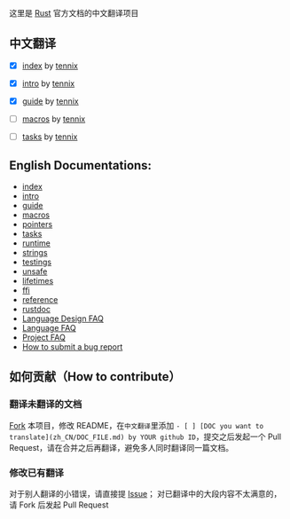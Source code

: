 这里是 [Rust](http://rust-lang.org) 官方文档的中文翻译项目

## 中文翻译

- [x] [index](zh_CN/index.md) by [tennix](https://github.com/tennix)
- [x] [intro](zh_CN/intro.md) by [tennix](https://github.com/tennix)
- [x] [guide](zh_CN/guide.md) by [tennix](https://github.com/tennix)
- [ ] [macros](zh_CN/guide-macros.md) by [tennix](https://github.com/tennix)
- [ ] [tasks](zh_CN/guide-tasks.md) by [tennix](https://github.com/tennix)


## English Documentations:

- [index](en_US/index.md)
- [intro](en_US/intro.md)
- [guide](en_US/guide.md)
- [macros](en_US/guide-macros.md)
- [pointers](en_US/guide-pointers.md)
- [tasks](en_US/guide-tasks.md)
- [runtime](en_US/guide-runtime.md)
- [strings](en_US/guide-strings.md)
- [testings](en_US/guide-testings.md)
- [unsafe](en_US/guide-unsafe.md)
- [lifetimes](en_US/guide-lifetimes.md)
- [ffi](en_US/guide-ffi.md)
- [reference](en_US/rust.md)
- [rustdoc](en_US/rustdoc.md)
- [Language Design FAQ](en_US/complement-design-faq.md)
- [Language FAQ](en_US/complement-lang-faq.md)
- [Project FAQ](en_US/complement-project-faq.md)
- [How to submit a bug report](en_US/complement-bugreport.md)


## 如何贡献（How to contribute）

### 翻译未翻译的文档
[Fork](https://github.com/tennix/rustdoc-zh_CN/fork) 本项目，修改 README，在`中文翻译`里添加 ``- [ ] [DOC you want to translate](zh_CN/DOC_FILE.md) by YOUR github ID``，提交之后发起一个 Pull Request，请在合并之后再翻译，避免多人同时翻译同一篇文档。

### 修改已有翻译
对于别人翻译的小错误，请直接提 [Issue](https://github.com/tennix/rustdoc-zh_CN/issues)；
对已翻译中的大段内容不太满意的，请 Fork 后发起 Pull Request
